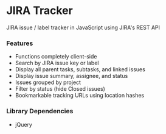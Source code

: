 JIRA Tracker
============

JIRA issue / label tracker in JavaScript using JIRA's REST API

### Features

* Functions completely client-side
* Search by JIRA issue key or label
* Display all parent tasks, subtasks, and linked issues
* Display issue summary, assignee, and status
* Issues grouped by project
* Filter by status (hide Closed issues)
* Bookmarkable tracking URLs using location hashes

### Library Dependencies

* jQuery
